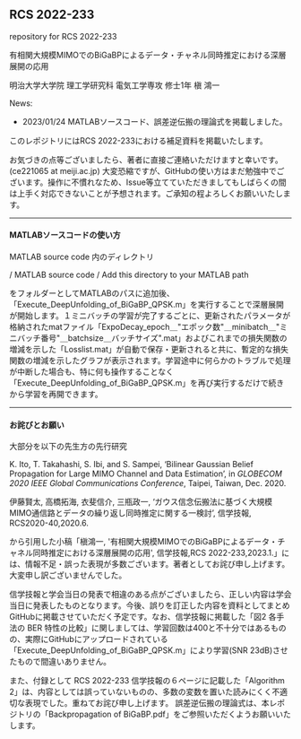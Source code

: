 ## RCS 2022-233

repository for RCS 2022-233

有相関大規模MIMOでのBiGaBPによるデータ・チャネル同時推定における深層展開の応用

明治大学大学院 理工学研究科 電気工学専攻 修士1年   槇 鴻一

News:

- 2023/01/24 MATLABソースコード、誤差逆伝搬の理論式を掲載しました。

このレポジトリにはRCS 2022-233における補足資料を掲載いたします。

お気づきの点等ございましたら、著者に直接ご連絡いただけますと幸いです。(ce221065 at meiji.ac.jp)
大変恐縮ですが、GitHubの使い方はまだ勉強中でございます。操作に不慣れなため、Issue等立てていただきましてもしばらくの間は上手く対応できないことが予想されます。ご承知の程よろしくお願いいたします。

------

#### MATLABソースコードの使い方

MATLAB source code 内のディレクトリ

 / MATLAB source code / Add this directory to your MATLAB path

をフォルダーとしてMATLABのパスに追加後、「Execute_DeepUnfolding_of_BiGaBP_QPSK.m」を実行することで深層展開が開始します。１ミニバッチの学習が完了するごとに、更新されたパラメータが格納されたmatファイル「ExpoDecay_epoch＿"エポック数"＿minibatch＿"ミニバッチ番号"＿batchsize＿バッチサイズ".mat」およびこれまでの損失関数の増減を示した「Losslist.mat」が自動で保存・更新されると共に、暫定的な損失関数の増減を示したグラフが表示されます。学習途中に何らかのトラブルで処理が中断した場合も、特に何も操作することなく「Execute_DeepUnfolding_of_BiGaBP_QPSK.m」を再び実行するだけで続きから学習を再開できます。

------

#### お詫びとお願い

大部分を以下の先生方の先行研究

K. Ito, T. Takahashi, S. Ibi, and S. Sampei, ‘Bilinear Gaussian Belief Propagation for Large MIMO Channel and Data Estimation’, in *GLOBECOM 2020  IEEE Global Communications Conference*, Taipei, Taiwan, Dec. 2020.

伊藤賢太, 高橋拓海, 衣斐信介,  三瓶政一, ‘ガウス信念伝搬法に基づく大規模MIMO通信路とデータの繰り返し同時推定に関する一検討’, 信学技報, RCS2020-40,2020.6.

から引用した小稿「槇鴻一, '有相関大規模MIMOでのBiGaBPによるデータ・チャネル同時推定における深層展開の応用', 信学技報,RCS 2022-233,2023.1.」には、情報不足・誤った表現が多数ございます。著者としてお詫び申し上げます。大変申し訳ございませんでした。

信学技報と学会当日の発表で相違のある点がございましたら、正しい内容は学会当日に発表したものとなります。今後、誤りを訂正した内容を資料としてまとめGitHubに掲載させていただく予定です。なお、信学技報に掲載した「図2 各手法の BER 特性の比較」に関しましては、学習回数は400と不十分ではあるものの、実際にGitHubにアップロードされている「Execute_DeepUnfolding_of_BiGaBP_QPSK.m」により学習(SNR 23dB)させたもので間違いありません。

また、付録として RCS 2022-233 信学技報の６ページに記載した「Algorithm 2」は、内容としては誤っていないものの、多数の変数を置いた読みにくく不適切な表現でした。重ねてお詫び申し上げます。
誤差逆伝搬の理論式は、本レポジトリの「Backpropagation of BiGaBP.pdf」をご参照いただくようお願いいたします。
